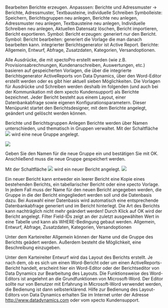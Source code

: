 Bearbeiten Berichte erzeugen.
Anpasssen: Berichte und Adressmuster → Berichte, Adressmuster, Textbausteine, individuelle Schreiben
Symbolleiste: Speichern, Berichtsgruppen neu anlegen, Berichte neu anlegen, Adressmuster neu anlegen, Textbausteine neu anlegen, Individuelle Schreiben neu anlegen, Aktuellen Datensatz löschen, Bericht importieren, Bericht exportieren.
Symbol: Bericht erzeugen: generiert nur den Bericht.
Symbol: Bericht bearbeiten: generiert die Vorlage die man danach bearbeiten kann.
integrierter Berichtsgenerator ist Active Report.
Berichte: Allgemein, Entwurf, Abfrage, Zusatzdaten, Kategorien, Versandoptionen.

Alle Ausdrücke, die mit xpectoPro erstellt werden (wie z.B. Provisionsabrechnungen, Kundenanschreiben, Auswertungen, etc.) basieren auf gespeicherten Vorlagen, die über die integrierte Berichtsgenerator ActiveReports von Data Dynamics, über den Word-Editor erstellt werden oder es gibt hier aktuell sieben Möglichkeiten.
Die Vorlagen für Ausdrücke und Schreiben werden deshalb im folgenden (und auch bei der Kommunikation mit dem xpecto Kundensupport) als Berichte bezeichnet. Jeder Bericht besteht aus einem Layout, einer Datenbankabfrage sowie eigenen Konfigurationsparametern. Dieser Menüpunkt startet den Berichtsdesigner, mit dem Berichte angelegt, geändert und gelöscht werden können.

Berichte und Berichtsgruppen Anlegen
Berichte werden über Namen unterschieden, und thematisch in Gruppen verwaltet. 
Mit der Schaltfläche ![](http://xpecto.github.io/docs/img/img_1424086630188.png) wird eine neue Gruppe angelegt. 

![](http://xpecto.github.io/docs/img/img_1424086718173.png)

Geben Sie den Namen für die neue Gruppe ein und bestätigen Sie mit OK. Anschließend muss die neue Gruppe gespeichert werden.
 
Mit der Schaltfläche ![](http://xpecto.github.io/docs/img/img_1424086982407.png) wird ein neuer Bericht angelegt.
![](http://xpecto.github.io/docs/img/img_1424087138299.png)

Ein neuer Bericht kann entweder ein leerer Bericht eine Kopie eines bestehenden Berichts, ein tabellarischer Bericht oder eine xpecto Vorlage. In jedem Fall muss der Name für den neuen Bericht angegeben werden, die Gruppe in die der Bericht eingegliedert werden soll und die Datenbasis dazu. Bei Auswahl einer Datenbasis wird automatisch eine entsprechende Datenbankabfrage generiert und im Bericht hinterlegt. 
Die Art des Berichts kann nachträglich nicht mehr geändert werden! Durch Klick auf OK wird der Bericht angelegt.
Filter Field-IDs zeigt an der zuletzt ausgewählten Wert in eine Tabelle und kann als WHERE-Bedingung gebaut werden.
Allgemein, Entwurf, Abfrage, Zusatzdaten, Kategorien, Versandoptionen

Unter dem Karteireiter Allgemein können der Name und die Gruppe des Berichts geädert werden. Außerdem besteht die Möglichkeit, eine Beschreibung einzugeben.

Unter dem Karteireiter Entwurf wird das Layout des Berichts erstellt. Je nach dem, ob es sich um einen Word-Bericht oder um einen ActiveReports-Bericht handelt, erscheint hier ein Word-Editor  oder der Berichtseditor von Data Dynamics zur Bearbeitung des Layouts. Die Funktionsweise des Word-Editors ist angelehnt an die Grundfunktionen von Microsoft-Word. Der Editor sollte nur von Benutzer mit Erfahrung in Microsoft-Word verwendet werden, die Bedienung ist dann selbsterklärend. Hilfe zur Bedienung des Layout-Editors von Data Dynamics erhalten Sie im Internet unter der Adresse http://www.datadynamics.com oder vom xpecto Kundensupport.
